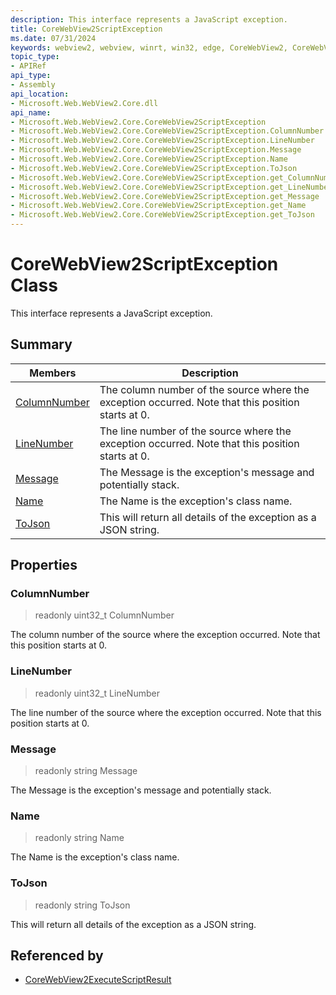 ```yaml
---
description: This interface represents a JavaScript exception.
title: CoreWebView2ScriptException
ms.date: 07/31/2024
keywords: webview2, webview, winrt, win32, edge, CoreWebView2, CoreWebView2Controller, browser control, edge html, CoreWebView2ScriptException
topic_type:
- APIRef
api_type:
- Assembly
api_location:
- Microsoft.Web.WebView2.Core.dll
api_name:
- Microsoft.Web.WebView2.Core.CoreWebView2ScriptException
- Microsoft.Web.WebView2.Core.CoreWebView2ScriptException.ColumnNumber
- Microsoft.Web.WebView2.Core.CoreWebView2ScriptException.LineNumber
- Microsoft.Web.WebView2.Core.CoreWebView2ScriptException.Message
- Microsoft.Web.WebView2.Core.CoreWebView2ScriptException.Name
- Microsoft.Web.WebView2.Core.CoreWebView2ScriptException.ToJson
- Microsoft.Web.WebView2.Core.CoreWebView2ScriptException.get_ColumnNumber
- Microsoft.Web.WebView2.Core.CoreWebView2ScriptException.get_LineNumber
- Microsoft.Web.WebView2.Core.CoreWebView2ScriptException.get_Message
- Microsoft.Web.WebView2.Core.CoreWebView2ScriptException.get_Name
- Microsoft.Web.WebView2.Core.CoreWebView2ScriptException.get_ToJson
---
```


# CoreWebView2ScriptException Class



This interface represents a JavaScript exception.

## Summary

Members|Description
--|--
[ColumnNumber](#columnnumber) | The column number of the source where the exception occurred. Note that this position starts at 0.
[LineNumber](#linenumber) | The line number of the source where the exception occurred. Note that this position starts at 0.
[Message](#message) | The Message is the exception's message and potentially stack.
[Name](#name) | The Name is the exception's class name.
[ToJson](#tojson) | This will return all details of the exception as a JSON string.

## Properties

### ColumnNumber

> readonly  uint32_t ColumnNumber

The column number of the source where the exception occurred. Note that this position starts at 0.

### LineNumber

> readonly  uint32_t LineNumber

The line number of the source where the exception occurred. Note that this position starts at 0.

### Message

> readonly  string Message

The Message is the exception's message and potentially stack.

### Name

> readonly  string Name

The Name is the exception's class name.

### ToJson

> readonly  string ToJson

This will return all details of the exception as a JSON string.






## Referenced by

- [CoreWebView2ExecuteScriptResult](corewebview2executescriptresult.md)
